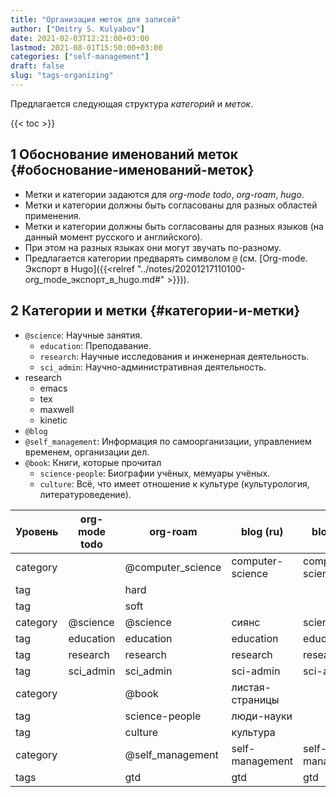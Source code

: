 ```yaml
---
title: "Организация меток для записей"
author: ["Dmitry S. Kulyabov"]
date: 2021-02-03T12:21:00+03:00
lastmod: 2021-08-01T15:50:00+03:00
categories: ["self-management"]
draft: false
slug: "tags-organizing"
---
```


Предлагается следующая структура _категорий_ и _меток_.

<!--more-->

{{< toc >}}


## <span class="section-num">1</span> Обоснование именований меток {#обоснование-именований-меток}

-   Метки и категории задаются для _org-mode todo_, _org-roam_, _hugo_.
-   Метки и категории должны быть согласованы для разных областей применения.
-   Метки и категории должны быть согласованы для разных языков (на данный момент русского и английского).
-   При этом на разных языках они могут звучать по-разному.
-   Предлагается категории предварять символом `@` (см. [Org-mode. Экспорт в Hugo]({{<relref "../notes/20201217110100-org_mode_экспорт_в_hugo.md#" >}})).


## <span class="section-num">2</span> Категории и метки {#категории-и-метки}

-   `@science`: Научные занятия.
    -   `education`: Преподавание.
    -   `research`: Научные исследования и инженерная деятельность.
    -   `sci_admin`: Научно-административная деятельность.
-   research
    -   emacs
    -   tex
    -   maxwell
    -   kinetic
-   `@blog`
-   `@self_management`: Информация по самоорганизации, управлением временем, организации дел.
-   `@book`: Книги, которые прочитал
    -   `science-people`: Биографии учёных, мемуары учёных.
    -   `culture`: Всё, что имеет отношение к культуре (культурология, литературоведение).

| Уровень  | org-mode todo | org-roam           | blog (ru)        | blog (en)        |
|----------|---------------|--------------------|------------------|------------------|
| category |               | @computer\_science | computer-science | computer-science |
| tag      |               | hard               |                  |                  |
| tag      |               | soft               |                  |                  |
| category | @science      | @science           | сиянс            | science          |
| tag      | education     | education          | education        | education        |
| tag      | research      | research           | research         | research         |
| tag      | sci\_admin    | sci\_admin         | sci-admin        | sci-admin        |
| category |               | @book              | листая-страницы  |                  |
| tag      |               | science-people     | люди-науки       |                  |
| tag      |               | culture            | культура         |                  |
| category |               | @self\_management  | self-management  | self-management  |
| tags     |               | gtd                | gtd              | gtd              |
